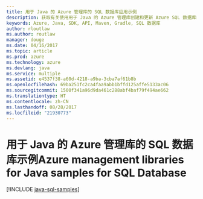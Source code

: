 ```yaml
---
title: 用于 Java 的 Azure 管理库的 SQL 数据库应用示例
description: 获取有关使用用于 Java 的 Azure 管理库创建和更新 Azure SQL 数据库的示例代码
keywords: Azure, Java, SDK, API, Maven, Gradle, SQL 数据库
author: rloutlaw
ms.author: routlaw
manager: douge
ms.date: 04/16/2017
ms.topic: article
ms.prod: azure
ms.technology: azure
ms.devlang: java
ms.service: multiple
ms.assetid: e4537f38-a60d-4218-a9ba-3cba7af61b8b
ms.openlocfilehash: 69ba251fc2ca4faa9abb1bffd125affe5133ac06
ms.sourcegitcommit: 1500f341a96d9da461c288abf4baf79f494ae662
ms.translationtype: HT
ms.contentlocale: zh-CN
ms.lasthandoff: 08/28/2017
ms.locfileid: "21930773"
---
```

# <a name="azure-management-libraries-for-java-samples-for-sql-database"></a><span data-ttu-id="d608c-104">用于 Java 的 Azure 管理库的 SQL 数据库示例</span><span class="sxs-lookup"><span data-stu-id="d608c-104">Azure management libraries for Java samples for SQL Database</span></span>

[!INCLUDE [java-sql-samples](includes/java-sql-samples.md)]